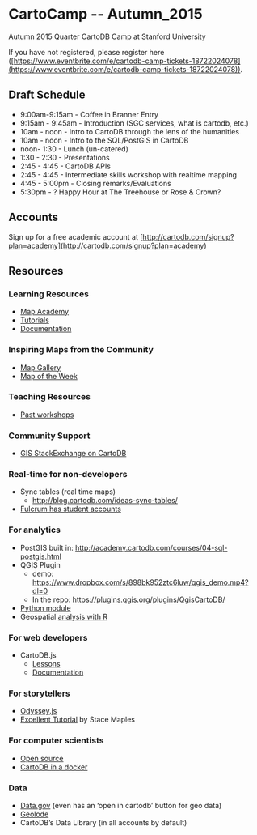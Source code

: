 # CartoCamp -- Autumn_2015

Autumn 2015 Quarter CartoDB Camp at Stanford University

If you have not registered, please register here ([https://www.eventbrite.com/e/cartodb-camp-tickets-18722024078](https://www.eventbrite.com/e/cartodb-camp-tickets-18722024078)).

## Draft Schedule

+ 9:00am-9:15am - Coffee in Branner Entry
+ 9:15am - 9:45am - Introduction (SGC services, what is cartodb, etc.)
+ 10am - noon -  Intro to CartoDB through the lens of the humanities
+ 10am - noon -  Intro to the SQL/PostGIS in CartoDB
+ noon- 1:30 - Lunch (un-catered)
+ 1:30 - 2:30 - Presentations
+ 2:45 - 4:45 - CartoDB APIs
+ 2:45 - 4:45 - Intermediate skills workshop with realtime mapping
+ 4:45 - 5:00pm - Closing remarks/Evaluations
+ 5:30pm - ? Happy Hour at The Treehouse or Rose & Crown?

## Accounts

Sign up for a free academic account at [http://cartodb.com/signup?plan=academy](http://cartodb.com/signup?plan=academy)

## Resources

### Learning Resources

+ [Map Academy](http://academy.cartodb.com)
+ [Tutorials](http://docs.cartodb.com/tutorials.html)
+ [Documentation](http://docs.cartodb.com)

### Inspiring Maps from the Community

+ [Map Gallery](http://cartodb.com/gallery)
+ [Map of the Week](http://blog.cartodb.com/categories/map-of-the-week/)

### Teaching Resources

+ [Past workshops](http://cartodb.github.io/training)

### Community Support

+ [GIS StackExchange on CartoDB](http://gis.stackexchange.com/questions/tagged/cartodb)

### Real-time for non-developers

+ Sync tables (real time maps)
    + http://blog.cartodb.com/ideas-sync-tables/
+ [Fulcrum has student accounts](http://docs.cartodb.com/tutorials/data_collection_fulcrum.html)

### For analytics

+ PostGIS built in: http://academy.cartodb.com/courses/04-sql-postgis.html
+ QGIS Plugin 
    + demo: https://www.dropbox.com/s/898bk952ztc6luw/qgis_demo.mp4?dl=0
    + In the repo: https://plugins.qgis.org/plugins/QgisCartoDB/
+ [Python module](https://github.com/CartoDB/cartodb-python)
+ Geospatial [analysis with R](https://rstudio-pubs-static.s3.amazonaws.com/70850_91d337d7029f4055adf03556ee89bbe5.html)

### For web developers

+ CartoDB.js
    + [Lessons](http://academy.cartodb.com/courses/03-cartodbjs-ground-up.html)
    + [Documentation](http://docs.cartodb.com/cartodb-platform/cartodb-js.html)

### For storytellers

+ [Odyssey.js](http://cartodb.github.io/odyssey.js/index.html)
+ [Excellent Tutorial](http://mapninja.github.io/CartoDB_Odyssey_Tutorial_for_Story_Maps/) by Stace Maples

### For computer scientists

+ [Open source](https://github.com/CartoDB/)
+ [CartoDB in a docker](https://github.com/sverhoeven/docker-cartodb)

### Data
+ [Data.gov](http://data.gov) (even has an ‘open in cartodb’ button for geo data)
+ [Geolode](http://geolode.org/)
+ CartoDB’s Data Library (in all accounts by default)

